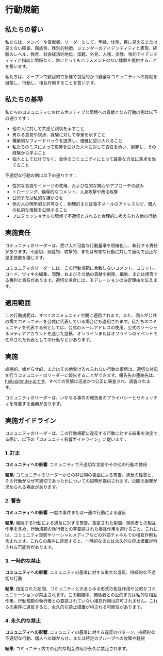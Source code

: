 # 行動規範

## 私たちの誓い

私たちは、メンバーや貢献者、リーダーとして、年齢、体型、目に見えるまたは見えない障害、民族性、性別的特徴、ジェンダーのアイデンティティと表現、経験のレベル、教育、社会経済的地位、国籍、外見、人種、宗教、性的アイデンティティと指向に関係なく、誰にとってもハラスメントのない体験を提供することを誓います。

私たちは、オープンで歓迎的で多様で包括的かつ健全なコミュニティへの貢献を目指し、行動し、相互作用することを誓います。

## 私たちの基準

私たちのコミュニティにおけるポジティブな環境への貢献となる行動の例は以下の通りです：

* 他の人に対して共感と親切を示すこと
* 異なる意見や視点、経験に対して尊重を示すこと
* 構築的なフィードバックを提供し、優雅に受け入れること
* 私たちのミスによって影響を受けた人々に対して責任を負い、謝罪し、その経験から学ぶこと
* 個人としてだけでなく、全体のコミュニティにとって最善な方法に焦点を当てること

不適切な行動の例は以下の通りです：

* 性的な言語やイメージの使用、および性的な関心やアプローチの試み
* トローリング、侮辱的なコメント、人身攻撃や政治攻撃
* 公的または私的な嫌がらせ
* 他の人の明示的な許可なく、物理的または電子メールのアドレスなど、個人の私的な情報を公開すること
* プロフェッショナルな環境で不適切とされると合理的に考えられる他の行動

## 実施責任

コミュニティのリーダーは、受け入れ可能な行動基準を明確化し、執行する責任があります。不適切、脅威的、攻撃的、または有害な行動に対して適切で公正な是正措置を講じます。

コミュニティのリーダーには、この行動規範に合致しないコメント、コミット、コード、ウィキの編集、問題、およびその他の貢献を削除、編集、または拒否する権利と責任があります。適切な場合には、モデレーションの決定理由を伝えます。

## 適用範囲

この行動規範は、すべてのコミュニティ空間に適用されます。また、個人が公共の場でコミュニティを公式に代表している場合にも適用されます。私たちのコミュニティを代表する例としては、公式のメールアドレスの使用、公式のソーシャルメディアアカウントを通じた投稿、オンラインまたはオフラインのイベントで任命された代表としての行動などがあります。

## 実施

虐待的、嫌がらせ的、またはその他受け入れられない行動の事例は、適切な対応を行うコミュニティのリーダーに報告することができます。報告先の連絡先は、hello@llmdev.jpです。すべての苦情は迅速かつ公正に審査され、調査されます。

コミュニティのリーダーは、いかなる事件の報告者のプライバシーとセキュリティを尊重する義務があります。

## 実施ガイドライン

コミュニティのリーダーは、この行動規範に違反する行動に対する結果を決定する際に、以下の「コミュニティ影響ガイドライン」に従います：

### 1. 訂正

**コミュニティへの影響**: コミュニティで不適切な言語やその他の行動の使用

**結果**: コミュニティのリーダーからの非公開の書面による警告。違反の性質と、その行動がなぜ不適切であったかについての説明が提供されます。公開の謝罪が求められる場合があります。

### 2. 警告

**コミュニティへの影響**: 一度の事件または一連の行動による違反

**結果**: 継続する行動による違反に対する警告。指定された期間、関係者との相互作用を含め、行動規範の執行者との非要請された相互作用を避けること。これには、コミュニティ空間やソーシャルメディアなどの外部チャネルでの相互作用も含まれます。これらの条件に違反すると、一時的なまたは永久的な禁止措置が科される可能性があります。

### 3. 一時的な禁止

**コミュニティへの影響**: コミュニティの基準に対する重大な違反、持続的な不適切な行動

**結果**: 指定された期間、コミュニティとのあらゆる形式の相互作用や公的なコミュニケーションが禁止されます。この期間中、関係者との公的または私的な相互作用、行動規範の執行者との要請されていない相互作用は許可されません。これらの条件に違反すると、永久的な禁止措置が科される可能性があります。

### 4. 永久的な禁止

**コミュニティへの影響**: コミュニティの基準に対する違反のパターン、持続的な不適切な行動、個人への嫌がらせ、または特定のグループへの攻撃や軽視

**結果**: コミュニティ内での公的な相互作用が永久に禁止されます。
